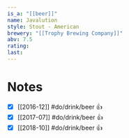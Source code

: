 ```yaml
---
is_a: "[[beer]]"
name: Javalution
style: Stout - American
brewery: "[[Trophy Brewing Company]]"
abv: 7.5
rating: 
last:
---
```

# Notes
- [x] [[2016-12]] #do/drink/beer 👍
- [x] [[2017-07]] #do/drink/beer 👍
- [x] [[2018-10]] #do/drink/beer 👍
